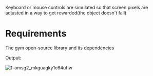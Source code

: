 Keyboard or mouse controls are simulated so that screen pixels are adjusted in a way to get rewarded(the object doesn't fall)

# Requirements
The gym open-source library and its dependencies

Output:

![1-omsg2_mkguagky1c64uflw](https://user-images.githubusercontent.com/19835029/31588566-8704b760-b211-11e7-907a-6490d2d6559c.gif)
